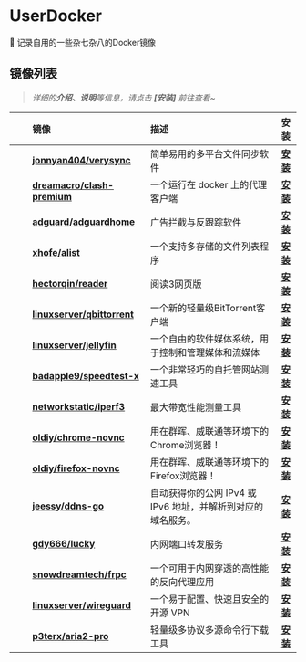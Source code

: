 # UserDocker

🔨 记录自用的一些杂七杂八的Docker镜像

## 镜像列表

> _详细的**介绍、说明**等信息，请点击 **\[安装\]** 前往查看~_  

|  | 镜像 | 描述 | 安装 |
| :----: | :---- | :---- | :----: |
| [<img src="http://www.verysync.com/favicon.ico" height="16px" />](https://github.com/oxsonder) | **[jonnyan404/verysync](https://hub.docker.com/r/jonnyan404/verysync)** | 简单易用的多平台文件同步软件 | **[安装](https://github.com/oxsonder)** |
| [<img src="http://img.hellosec.cn/favicons/clash.png" height="16px" />](https://github.com/oxsonder) | **[dreamacro/clash-premium](https://hub.docker.com/r/dreamacro/clash-premium)** | 一个运行在 docker 上的代理客户端 | **[安装](https://github.com/oxsonder)** |
| [<img src="https://cdn.adtidy.org/website/adguard.com/favicons/favicon.svg" height="16px" />](https://github.com/oxsonder) | **[adguard/adguardhome](https://hub.docker.com/r/adguard/adguardhome)** | 广告拦截与反跟踪软件 | **[安装](https://github.com/oxsonder)** |
| [<img src="https://alist.nn.ci/logo.svg" height="16px" />](https://github.com/oxsonder) | **[xhofe/alist](https://hub.docker.com/r/xhofe/alist)** |一个支持多存储的文件列表程序 | **[安装](https://github.com/oxsonder)** |
| [<img src="https://reader.htmake.com/img/icons/apple-touch-icon-152x152.png" height="16px" />](https://github.com/oxsonder) | **[hectorqin/reader](https://hub.docker.com/r/hectorqin/reader)** | 阅读3网页版 | **[安装](https://github.com/oxsonder)** |
| [<img src="http://img.hellosec.cn/favicons/qbittorrent.svg" height="16px" />](https://github.com/oxsonder) | **[linuxserver/qbittorrent](https://hub.docker.com/r/linuxserver/qbittorrent)** | 一个新的轻量级BitTorrent客户端 | **[安装](https://github.com/oxsonder)** |
| [<img src="https://jellyfin.org/images/favicon.ico" height="16px" />](https://github.com/oxsonder) | **[linuxserver/jellyfin](https://hub.docker.com/r/linuxserver/jellyfin)** | 一个自由的软件媒体系统，用于控制和管理媒体和流媒体 | **[安装](https://github.com/oxsonder)** |
| [<img src="https://b.cdnst.net/images/favicons/favicon.svg" height="16px" />](https://github.com/oxsonder) | **[badapple9/speedtest-x](https://hub.docker.com/r/badapple9/speedtest-x)** | 一个非常轻巧的自托管网站测速工具 | **[安装](https://github.com/oxsonder)**  |
| [<img src="http" height="16px" />](https://github.com/oxsonder) | **[networkstatic/iperf3](https://hub.docker.com/r/networkstatic/iperf3)** | 最大带宽性能测量工具 | **[安装](https://github.com/oxsonder)** |
| [<img src="https://www.google.cn/chrome/static/images/favicons/android-icon-192x192.png" height="16px" />](https://github.com/oxsonder) | **[oldiy/chrome-novnc](https://hub.docker.com/r/oldiy/chrome-novnc)**  | 用在群晖、威联通等环境下的Chrome浏览器！ | **[安装](https://github.com/oxsonder)** |
| [<img src="http://www.firefox.com.cn/media/img/favicons/firefox/browser/favicon-196x196.59e3822720be.png" height="16px" />](https://github.com/oxsonder) | **[oldiy/firefox-novnc](https://hub.docker.com/r/oldiy/firefox-novnc)** | 用在群晖、威联通等环境下的Firefox浏览器！ | **[安装](https://github.com/oxsonder)** |
| [<img src="http" height="16px" />](https://github.com/oxsonder) | **[jeessy/ddns-go](https://hub.docker.com/r/jeessy/ddns-go)** | 自动获得你的公网 IPv4 或 IPv6 地址，并解析到对应的域名服务。 | **[安装](https://github.com/oxsonder)** |
| [<img src="http" height="16px" />](https://github.com/oxsonder) | **[gdy666/lucky](https://hub.docker.com/r/gdy666/lucky)** | 内网端口转发服务 | **[安装](https://github.com/oxsonder)** |
| [<img src="https://gofrp.org/favicons/favicon-32x32.png" height="16px" />](https://github.com/oxsonder) | **[snowdreamtech/frpc](https://hub.docker.com/r/snowdreamtech/frpc)** | 一个可用于内网穿透的高性能的反向代理应用 | **[安装](https://github.com/oxsonder)** |
| [<img src="https://www.wireguard.com/img/icons/favicon-512.png" height="16px" />](https://github.com/oxsonder) | **[linuxserver/wireguard](https://hub.docker.com/r/linuxserver/wireguard)** | 一个易于配置、快速且安全的开源 VPN | **[安装](https://github.com/oxsonder)** |
| [<img src="http://aria2.github.io/favicon.png" height="16px" />](https://github.com/oxsonder) | **[p3terx/aria2-pro](https://hub.docker.com/r/linuxserver/wireguard)** | 轻量级多协议多源命令行下载工具 | **[安装](https://github.com/oxsonder)** |
